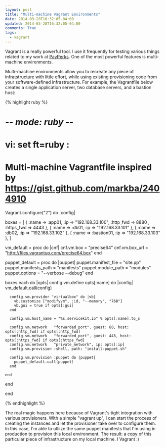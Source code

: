 ```yaml
---
layout: post
title: "Multi-machine Vagrant Environments"
date: 2014-03-28T16:32:05-04:00
updated: 2014-03-28T16:32:05-04:00
comments: True
tags:
  - vagrant
---
```


Vagrant is a really powerful tool. I use it frequently for testing various things related 
to my work at <a href="https://www.payperks.com/">PayPerks</a>. One of the most powerful features is multi-machine environments.

Multi-machine environments allow you to recreate any piece of infratstructure with little effort, while using existing provisioning code from your software-defined infrastructure. For example, the Vagrantfile below creates a single application server, two database servers, and a bastion host:

{% highlight ruby %}
# -*- mode: ruby -*-
# vi: set ft=ruby :
#
# Multi-machine Vagrantfile inspired by https://gist.github.com/markba/2404910

Vagrant.configure("2") do |config|

  boxes = [
    { :name => :app01,      :ip => "192.168.33.100", :http_fwd => 8880 , :https_fwd => 4443 },
    { :name => :db01,       :ip => "192.168.33.101" },
    { :name => :db02,       :ip => "192.168.33.102" },
    { :name => :bastion01,  :ip => "192.168.33.103" },
  ]

  vm_default = proc do |cnf|
    cnf.vm.box = "precise64"
    cnf.vm.box_url = "http://files.vagrantup.com/precise64.box"
  end

  puppet_default = proc do |puppet|
    puppet.manifest_file  = "site.pp"
    puppet.manifests_path = "manifests"
    puppet.module_path    = "modules"
    puppet.options        = "--verbose --debug"
  end

  boxes.each do |opts|
    config.vm.define opts[:name] do |config|
      vm_default.call(config)

      config.vm.provider "virtualbox" do |vb|
        vb.customize ["modifyvm", :id, "--memory", "768"]
        vb.gui = true if opts[:gui]
      end

      config.vm.host_name = "%s.servicekit.io" % opts[:name].to_s

      config.vm.network   "forwarded_port", guest: 80, host: opts[:http_fwd] if opts[:http_fwd]
      config.vm.network   "forwarded_port", guest: 443, host: opts[:https_fwd] if opts[:https_fwd]
      config.vm.network   "private_network", ip: opts[:ip]
      config.vm.provision :shell, path: "install-puppet.sh"

      config.vm.provision :puppet do |puppet|
        puppet_default.call(puppet)
      end

    end
  end

end

{% endhighlight %}

The real magic happens here because of Vagrant's tight integration with various provisioners. With a simple "vagrant up", I can start the process of creating the instances and let the provisioner take over to configure them. In this case, I'm able to utliize the same puppet manifests that I'm using in production to provision this local environment. The result: a copy of this particular piece of infrastructure on my local machine. I <i class="fa-header fa fa-heart"></i> Vagrant :)
